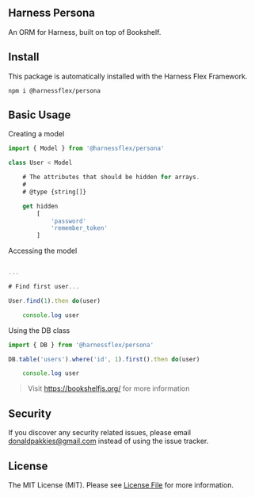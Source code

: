 Harness Persona
---------------

An ORM for Harness, built on top of Bookshelf.

## Install

This package is automatically installed with the Harness Flex Framework.

```
npm i @harnessflex/persona
```

## Basic Usage

Creating a model

```js
import { Model } from '@harnessflex/persona'

class User < Model

    # The attributes that should be hidden for arrays.
    #
    # @type {string[]}

    get hidden
        [
            'password'
            'remember_token'
        ]
```

Accessing the model

```js

...

# Find first user...

User.find(1).then do(user)

	console.log user

```

Using the DB class

```js
import { DB } from '@harnessflex/persona'

DB.table('users').where('id', 1).first().then do(user)

	console.log user

```

> Visit https://bookshelfjs.org/ for more information

Security
--------

If you discover any security related issues, please email donaldpakkies@gmail.com instead of using the issue tracker.

License
-------

The MIT License (MIT). Please see [License File](LICENSE) for more information.